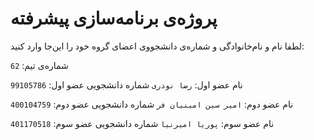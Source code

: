 # پروژه‌ی برنامه‌سازی پیشرفته
لطفا نام و نام‌خانوادگی و شماره‌ی دانشجووی اعضای گروه خود را این‌جا وارد کنید:

شماره‌ی تیم: `62`

نام عضو اول: `رضا نوذری`
شماره دانشجویی عضو اول: `99105786`

نام عضو دوم: `امیر سین امینیان فر`
شماره دانشجویی عضو دوم: `400104759`

نام عضو سوم: `پوریا امیرنیا`
شماره دانشجویی عضو سوم: `401170518`
